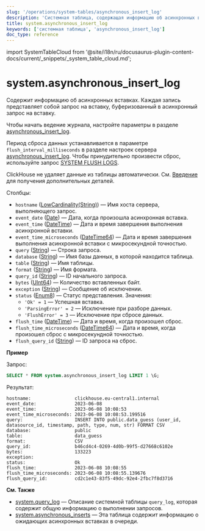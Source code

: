 ```yaml
---
slug: '/operations/system-tables/asynchronous_insert_log'
description: 'Системная таблица, содержащая информацию об асинхронных вставках.'
title: system.asynchronous_insert_log
keywords: ['системная таблица', 'asynchronous_insert_log']
doc_type: reference
---
```

import SystemTableCloud from '@site/i18n/ru/docusaurus-plugin-content-docs/current/_snippets/_system_table_cloud.md';


# system.asynchronous_insert_log

<SystemTableCloud/>

Содержит информацию об асинхронных вставках. Каждая запись представляет собой запрос на вставку, буферизованный в асинхронный запрос на вставку.

Чтобы начать ведение журнала, настройте параметры в разделе [asynchronous_insert_log](../../operations/server-configuration-parameters/settings.md#asynchronous_insert_log).

Период сброса данных устанавливается в параметре `flush_interval_milliseconds` в разделе настроек сервера [asynchronous_insert_log](../../operations/server-configuration-parameters/settings.md#asynchronous_insert_log). Чтобы принудительно произвести сброс, используйте запрос [SYSTEM FLUSH LOGS](/sql-reference/statements/system#flush-logs).

ClickHouse не удаляет данные из таблицы автоматически. См. [Введение](/operations/system-tables/overview#system-tables-introduction) для получения дополнительных деталей.

Столбцы:

- `hostname` ([LowCardinality(String)](../../sql-reference/data-types/string.md)) — Имя хоста сервера, выполняющего запрос.
- `event_date` ([Date](../../sql-reference/data-types/date.md)) — Дата, когда произошла асинхронная вставка.
- `event_time` ([DateTime](../../sql-reference/data-types/datetime.md)) — Дата и время завершения выполнения асинхронной вставки.
- `event_time_microseconds` ([DateTime64](../../sql-reference/data-types/datetime64.md)) — Дата и время завершения выполнения асинхронной вставки с микросекундной точностью.
- `query` ([String](../../sql-reference/data-types/string.md)) — Строка запроса.
- `database` ([String](../../sql-reference/data-types/string.md)) — Имя базы данных, в которой находится таблица.
- `table` ([String](../../sql-reference/data-types/string.md)) — Имя таблицы.
- `format` ([String](/sql-reference/data-types/string.md)) — Имя формата.
- `query_id` ([String](../../sql-reference/data-types/string.md)) — ID начального запроса.
- `bytes` ([UInt64](/sql-reference/data-types/int-uint#integer-ranges)) — Количество вставленных байт.
- `exception` ([String](../../sql-reference/data-types/string.md)) — Сообщение об исключении.
- `status` ([Enum8](../../sql-reference/data-types/enum.md)) — Статус представления. Значения:
  - `'Ok' = 1` — Успешная вставка.
  - `'ParsingError' = 2` — Исключение при разборе данных.
  - `'FlushError' = 3` — Исключение при сбросе данных.
- `flush_time` ([DateTime](../../sql-reference/data-types/datetime.md)) — Дата и время, когда произошел сброс.
- `flush_time_microseconds` ([DateTime64](../../sql-reference/data-types/datetime64.md)) — Дата и время, когда произошел сброс с микросекундной точностью.
- `flush_query_id` ([String](../../sql-reference/data-types/string.md)) — ID запроса на сброс.

**Пример**

Запрос:

```sql
SELECT * FROM system.asynchronous_insert_log LIMIT 1 \G;
```

Результат:

```text
hostname:                clickhouse.eu-central1.internal
event_date:              2023-06-08
event_time:              2023-06-08 10:08:53
event_time_microseconds: 2023-06-08 10:08:53.199516
query:                   INSERT INTO public.data_guess (user_id, datasource_id, timestamp, path, type, num, str) FORMAT CSV
database:                public
table:                   data_guess
format:                  CSV
query_id:                b46cd4c4-0269-4d0b-99f5-d27668c6102e
bytes:                   133223
exception:
status:                  Ok
flush_time:              2023-06-08 10:08:55
flush_time_microseconds: 2023-06-08 10:08:55.139676
flush_query_id:          cd2c1e43-83f5-49dc-92e4-2fbc7f8d3716
```

**См. Также**

- [system.query_log](../../operations/system-tables/query_log) — Описание системной таблицы `query_log`, которая содержит общую информацию о выполнении запросов.
- [system.asynchronous_inserts](/operations/system-tables/asynchronous_inserts) — Эта таблица содержит информацию о ожидающих асинхронных вставках в очереди.